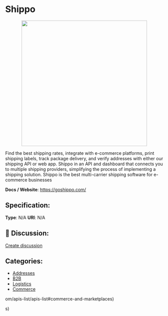 # Shippo
<p align="center">
    <img width="400" src="https://raw.githubusercontent.com/apis-list/apis-list/apis/shippo/logo_256x256.png" />
</p>

Find the best shipping rates, integrate with e-commerce platforms, print shipping labels, track package delivery, and verify addresses with either our shipping API or web app. Shippo in an API and dashboard that connects you to multiple shipping providers, simplifying the process of implementing a shipping solution.  Shippo is the best multi-carrier shipping software for e-commerce businesses

**Docs / Website**: https://goshippo.com/

## Specification:
**Type**:  N/A 
**URI**:  N/A 

## 💬 Discussion:
[Create discussion](link)

## Categories:
- [Addresses](https://github.com/apis-list/apis-list#addresses)
- [B2B](https://github.com/apis-list/apis-list#b2b)
- [Logistics](https://github.com/apis-list/apis-list#logistics)
- [Commerce](https://github.com/apis-list/apis-list#commerce)





om/apis-list/apis-list#commerce-and-marketplaces)



s)



